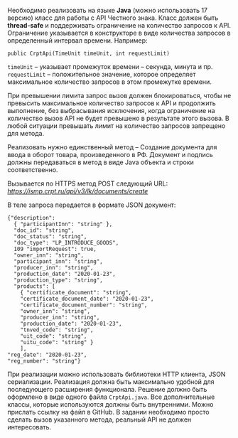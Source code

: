 Необходимо реализовать на языке **Java** (можно использовать 17 версию) класс для работы с API Честного знака. 
Класс должен быть **thread-safe** и поддерживать ограничение на количество запросов к API. 
Ограничение указывается в конструкторе в виде количества запросов в определенный интервал времени. Например:

`public CrptApi(TimeUnit timeUnit, int requestLimit)`

`timeUnit` – указывает промежуток времени – секунда, минута и пр.
`requestLimit` – положительное значение, которое определяет максимальное количество запросов в этом промежутке времени.

При превышении лимита запрос вызов должен блокироваться, чтобы не превысить максимальное количество запросов к API и продолжить выполнение, без выбрасывания исключения, когда ограничение на количество вызов API не будет превышено в результате этого вызова. 
В любой ситуации превышать лимит на количество запросов запрещено для метода.

Реализовать нужно единственный метод – Создание документа для ввода в оборот товара, произведенного в РФ. Документ и подпись должны передаваться в метод в виде Java объекта и строки соответственно.

Вызывается по HTTPS метод POST следующий URL:
_https://ismp.crpt.ru/api/v3/lk/documents/create_

В теле запроса передается в формате JSON документ: 
```
{"description": 
  { "participantInn": "string" }, 
  "doc_id": "string", 
  "doc_status": "string", 
  "doc_type": "LP_INTRODUCE_GOODS", 
  109 "importRequest": true, 
  "owner_inn": "string", 
  "participant_inn": "string", 
  "producer_inn": "string", 
  "production_date": "2020-01-23", 
  "production_type": "string", 
  "products": [ 
    { "certificate_document": "string", 
    "certificate_document_date": "2020-01-23", 
    "certificate_document_number": "string", 
    "owner_inn": "string", 
    "producer_inn": "string", 
    "production_date": "2020-01-23", 
    "tnved_code": "string", 
    "uit_code": "string",
    "uitu_code": "string" } 
    ], 
"reg_date": "2020-01-23", 
"reg_number": "string"}
```
При реализации можно использовать библиотеки HTTP клиента, JSON сериализации. Реализация должна быть максимально удобной для последующего расширения функционала.
Решение должно быть оформлено в виде одного файла `CrptApi.java`. Все дополнительные классы, которые используются должны быть внутренними.
Можно прислать ссылку на файл в GitHub.
В задании необходимо просто сделать вызов указанного метода, реальный API не должен интересовать. 
